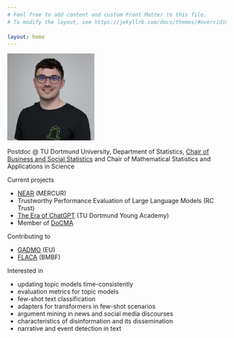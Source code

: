 ```yaml
---
# Feel free to add content and custom Front Matter to this file.
# To modify the layout, see https://jekyllrb.com/docs/themes/#overriding-theme-defaults

layout: home
---
```


<img src="/assets/rieger_sq.jpg" alt="Portrait photo of Jonas Rieger" width="200"/>

Postdoc @ TU Dortmund University, Department of Statistics, [Chair of Business and Social Statistics](https://lwus.statistik.tu-dortmund.de/en/chair/team/rieger/) and Chair of Mathematical Sta­tis­tics and Applications in Science

Current projects
* [NEAR](https://narrative-economics.org/) (MERCUR)
* Trustworthy Performance Evaluation of Large Language Models (RC Trust)
* [The Era of ChatGPT](https://jonasrieger.github.io/2023/06/29/academy.html) (TU Dortmund Young Academy)
* Member of [DoCMA](https://docma.tu-dortmund.de/)

Contributing to
* [GADMO](https://gadmo.eu/) (EU)
* [FLACA](https://www.wiso.uni-hamburg.de/flaca) (BMBF)

Interested in
* updating topic models time-consistently
* evaluation metrics for topic models
* few-shot text classification
* adapters for transformers in few-shot scenarios
* argument mining in news and social media discourses
* characteristics of disinformation and its dissemination
* narrative and event detection in text

